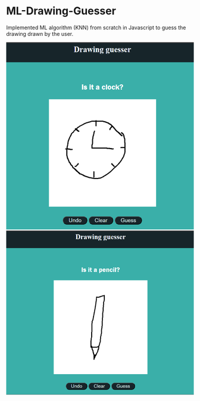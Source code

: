 # ML-Drawing-Guesser
Implemented ML algorithm (KNN) from scratch in Javascript to guess the drawing drawn by the user.

![demo image](demo/demo1.png)
![demo image](demo/demo2.png)
